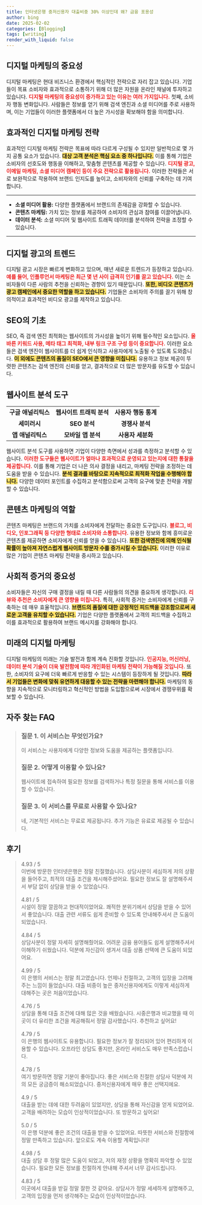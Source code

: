 ```yaml
---
title: 인터넷은행 중저신용자 대출비중 30% 이상인데 왜? 금융 포용성
author: bing
date: 2025-02-02
categories: [Blogging]
tags: [writing]
render_with_liquid: false
---
```



<h2 id='디지털 마케팅의 중요성'>디지털 마케팅의 중요성</h2>

<p>디지털 마케팅은 현대 비즈니스 환경에서 핵심적인 전략으로 자리 잡고 있습니다. 기업들이 목표 소비자와 효과적으로 소통하기 위해 더 많은 자원을 온라인 채널에 투자하고 있습니다. <b><span style="color: #ee2323;">디지털 마케팅의 중요성이 증가하고 있는 이유는 여러 가지입니다.</span></b> 첫째, 소비자 행동 변화입니다. 사람들은 정보를 얻기 위해 검색 엔진과 소셜 미디어를 주로 사용하며, 이는 기업들이 이러한 플랫폼에서 더 높은 가시성을 확보해야 함을 의미합니다.</p>

<h2 id='효과적인 디지털 마케팅 전략'>효과적인 디지털 마케팅 전략</h2>

<p>효과적인 디지털 마케팅 전략은 목표에 따라 다르게 구성될 수 있지만 일반적으로 몇 가지 공통 요소가 있습니다. <b><span style="background-color: #ffe066;">대상 고객 분석은 핵심 요소 중 하나입니다.</span></b> 이를 통해 기업은 소비자의 선호도와 행동을 이해하고, 맞춤형 콘텐츠를 제공할 수 있습니다. <b><span style="color: #ee2323;">디지털 광고, 이메일 마케팅, 소셜 미디어 캠페인 등이 주요 전략으로 활용됩니다.</span></b> 이러한 전략들은 서로 보완적으로 작용하여 브랜드 인지도를 높이고, 소비자와의 신뢰를 구축하는 데 기여합니다.</p>

<hr />

<ul>
    <li><b>소셜 미디어 활용:</b> 다양한 플랫폼에서 브랜드의 존재감을 강화할 수 있습니다.</li>
    <li><b>콘텐츠 마케팅:</b> 가치 있는 정보를 제공하여 소비자의 관심과 참여를 이끌어냅니다.</li>
    <li><b>데이터 분석:</b> 소셜 미디어 및 웹사이트 트래픽 데이터를 분석하여 전략을 조정할 수 있습니다.</li>
</ul>

<hr />

<h2 id='디지털 광고의 트렌드'>디지털 광고의 트렌드</h2>

<p>디지털 광고 시장은 빠르게 변화하고 있으며, 매년 새로운 트렌드가 등장하고 있습니다. <b><span style="color: #ee2323;">예를 들어, 인플루언서 마케팅은 최근 몇 년 사이 급격히 인기를 끌고 있습니다.</span></b> 이는 소비자들이 다른 사람의 추천을 신뢰하는 경향이 있기 때문입니다. <b><span style="background-color: #ffe066;">또한, 비디오 콘텐츠가 광고 캠페인에서 중요한 역할을 하고 있습니다.</span></b> 기업들은 소비자의 주의를 끌기 위해 창의적이고 효과적인 비디오 광고를 제작하고 있습니다.</p>

<h2 id='SEO의 기초'>SEO의 기초</h2>

<p>SEO, 즉 검색 엔진 최적화는 웹사이트의 가시성을 높이기 위해 필수적인 요소입니다. <b><span style="color: #ee2323;">올바른 키워드 사용, 메타 태그 최적화, 내부 링크 구조 구성 등이 중요합니다.</span></b> 이러한 요소들은 검색 엔진이 웹사이트를 더 쉽게 인식하고 사용자에게 노출될 수 있도록 도와줍니다. <b><span style="background-color: #ffe066;">이 외에도 콘텐츠의 품질이 SEO에서 큰 영향을 미칩니다.</span></b> 유용하고 정보 제공이 뚜렷한 콘텐츠는 검색 엔진의 신뢰를 얻고, 결과적으로 더 많은 방문자를 유도할 수 있습니다.</p>

<h2 id='웹사이트 분석 도구'>웹사이트 분석 도구</h2>

<table>
    <tr>
        <td style="text-align: center; height: 17px;"><b>구글 애널리틱스</b></td>
        <td style="text-align: center; height: 17px;"><b>웹사이트 트래픽 분석</b></td>
        <td style="text-align: center; height: 17px;"><b>사용자 행동 통계</b></td>
    </tr>
    <tr>
        <td style="text-align: center; height: 17px;"><b>세미러시</b></td>
        <td style="text-align: center; height: 17px;"><b>SEO 분석</b></td>
        <td style="text-align: center; height: 17px;"><b>경쟁사 분석</b></td>
    </tr>
    <tr>
        <td style="text-align: center; height: 17px;"><b>앱 애널리틱스</b></td>
        <td style="text-align: center; height: 17px;"><b>모바일 앱 분석</b></td>
        <td style="text-align: center; height: 17px;"><b>사용자 세분화</b></td>
    </tr>
</table>

<p>웹사이트 분석 도구를 사용하면 기업이 다양한 측면에서 성과를 측정하고 분석할 수 있습니다. <b><span style="color: #ee2323;">이러한 도구들은 웹사이트가 얼마나 효과적으로 운영되고 있는지에 대한 통찰을 제공합니다.</span></b> 이를 통해 기업은 더 나은 의사 결정을 내리고, 마케팅 전략을 조정하는 데 도움을 받을 수 있습니다. <b><span style="background-color: #ffe066;">분석 결과를 바탕으로 지속적으로 최적화 작업을 수행해야 합니다.</span></b> 다양한 데이터 포인트를 수집하고 분석함으로써 고객의 요구에 맞춘 전략을 개발할 수 있습니다.</p>

<h2 id='콘텐츠 마케팅의 역할'>콘텐츠 마케팅의 역할</h2>

<p>콘텐츠 마케팅은 브랜드의 가치를 소비자에게 전달하는 중요한 도구입니다. <b><span style="color: #ee2323;">블로그, 비디오, 인포그래픽 등 다양한 형태로 소비자와 소통합니다.</span></b> 유용한 정보와 함께 흥미로운 콘텐츠를 제공하면 소비자에게 신뢰를 얻을 수 있습니다. <b><span style="background-color: #ffe066;">또한 검색엔진에 의해 인식될 확률이 높아져 자연스럽게 웹사이트 방문자 수를 증가시킬 수 있습니다.</span></b> 이러한 이유로 많은 기업이 콘텐츠 마케팅 전략을 중시하고 있습니다.</p>

<h2 id='사회적 증거의 중요성'>사회적 증거의 중요성</h2>

<p>소비자들은 자신의 구매 결정을 내릴 때 다른 사람들의 의견을 중요하게 생각합니다. <b><span style="color: #ee2323;">리뷰와 추천은 소비자에게 큰 영향을 미칩니다.</span></b> 특히, 사회적 증거는 소비자에게 신뢰를 구축하는 데 매우 효율적입니다. <b><span style="background-color: #ffe066;">브랜드의 품질에 대한 긍정적인 피드백을 강조함으로써 새로운 고객을 유치할 수 있습니다.</span></b> 기업은 다양한 플랫폼에서 고객의 피드백을 수집하고 이를 효과적으로 활용하여 브랜드 메시지를 강화해야 합니다.</p>

<h2 id='미래의 디지털 마케팅'>미래의 디지털 마케팅</h2>

<p>디지털 마케팅의 미래는 기술 발전과 함께 계속 진화할 것입니다. <b><span style="color: #ee2323;">인공지능, 머신러닝, 데이터 분석 기술이 더욱 발전함에 따라 개인화된 마케팅 전략이 가능해질 것입니다.</span></b> 또한, 소비자의 요구에 더욱 빠르게 반응할 수 있는 시스템이 등장하게 될 것입니다. <b><span style="background-color: #ffe066;">따라서 기업들은 변화에 맞춰 유연하게 대응할 수 있는 전략을 마련해야 합니다.</span></b> 마케팅의 동향을 지속적으로 모니터링하고 혁신적인 방법을 도입함으로써 시장에서 경쟁우위를 확보할 수 있습니다.</p>


<h2 id='자주_찾는_FAQ'>자주 찾는 FAQ</h2>
<div itemscope="" itemtype="https://schema.org/FAQPage"> <blockquote> <div itemscope="" itemprop="mainEntity" itemtype="https://schema.org/Question"> <h3 itemprop="name">질문 1. 이 서비스는 무엇인가요?</h3> <div itemscope="" itemprop="acceptedAnswer" itemtype="https://schema.org/Answer"> <span itemprop="text"> <p>이 서비스는 사용자에게 다양한 정보와 도움을 제공하는 플랫폼입니다.</p> </span> </div> </div> <div itemscope="" itemprop="mainEntity" itemtype="https://schema.org/Question"> <h3 itemprop="name">질문 2. 어떻게 이용할 수 있나요?</h3> <div itemscope="" itemprop="acceptedAnswer" itemtype="https://schema.org/Answer"> <span itemprop="text"> <p>웹사이트에 접속하여 필요한 정보를 검색하거나 특정 질문을 통해 서비스를 이용할 수 있습니다.</p> </span> </div> </div> <div itemscope="" itemprop="mainEntity" itemtype="https://schema.org/Question"> <h3 itemprop="name">질문 3. 이 서비스를 무료로 사용할 수 있나요?</h3> <div itemscope="" itemprop="acceptedAnswer" itemtype="https://schema.org/Answer"> <span itemprop="text"> <p>네, 기본적인 서비스는 무료로 제공됩니다. 추가 기능은 유료로 제공될 수 있습니다.</p> </span> </div> </div> </blockquote> </div>
<h2 id='후기'>후기</h2>
<div itemscope itemtype="https://schema.org/Product">
  <blockquote>
  <div itemprop="review" itemscope itemtype="https://schema.org/Review">
      <div itemprop="reviewRating" itemscope itemtype="https://schema.org/Rating"> <span itemprop="ratingValue">4.93</span> / <span itemprop="bestRating">5</span> </div>
      <span itemprop="reviewBody">이번에 방문한 인터넷은행은 정말 친절했습니다. 상담사분이 세심하게 저의 상황을 들어주고, 최적의 대출 조건을 제시해주셨어요. 필요한 정보도 잘 설명해주셔서 부담 없이 상담을 받을 수 있었습니다.</span>
  </div>
  <br>
  <div itemprop="review" itemscope itemtype="https://schema.org/Review">
      <div itemprop="reviewRating" itemscope itemtype="https://schema.org/Rating"> <span itemprop="ratingValue">4.81</span> / <span itemprop="bestRating">5</span> </div>
      <span itemprop="reviewBody">시설이 정말 깔끔하고 현대적이었어요. 쾌적한 분위기에서 상담을 받을 수 있어서 좋았습니다. 대출 관련 서류도 쉽게 준비할 수 있도록 안내해주셔서 큰 도움이 되었습니다.</span>
  </div>
  <br>
  <div itemprop="review" itemscope itemtype="https://schema.org/Review">
      <div itemprop="reviewRating" itemscope itemtype="https://schema.org/Rating"> <span itemprop="ratingValue">4.84</span> / <span itemprop="bestRating">5</span> </div>
      <span itemprop="reviewBody">상담사분이 정말 자세히 설명해줬어요. 어려운 금융 용어들도 쉽게 설명해주셔서 이해하기 쉬웠습니다. 덕분에 자신감이 생겨서 대출 상품 선택에 큰 도움이 되었어요.</span>
  </div>
  <br>
  <div itemprop="review" itemscope itemtype="https://schema.org/Review">
      <div itemprop="reviewRating" itemscope itemtype="https://schema.org/Rating"> <span itemprop="ratingValue">4.99</span> / <span itemprop="bestRating">5</span> </div>
      <span itemprop="reviewBody">이 은행의 서비스는 정말 최고였습니다. 언제나 친절하고, 고객의 입장을 고려해주는 느낌이 들었습니다. 대출 비중이 높은 중저신용자에게도 이렇게 세심하게 대해주는 곳은 처음이었습니다.</span>
  </div>
  <br>
  <div itemprop="review" itemscope itemtype="https://schema.org/Review">
      <div itemprop="reviewRating" itemscope itemtype="https://schema.org/Rating"> <span itemprop="ratingValue">4.76</span> / <span itemprop="bestRating">5</span> </div>
      <span itemprop="reviewBody">상담을 통해 대출 조건에 대해 많은 것을 배웠습니다. 시중은행과 비교했을 때 이곳이 더 유리한 조건을 제공해줘서 정말 감사했습니다. 추천하고 싶어요!</span>
  </div>
  <br>
  <div itemprop="review" itemscope itemtype="https://schema.org/Review">
      <div itemprop="reviewRating" itemscope itemtype="https://schema.org/Rating"> <span itemprop="ratingValue">4.79</span> / <span itemprop="bestRating">5</span> </div>
      <span itemprop="reviewBody">이 은행의 웹사이트도 유용합니다. 필요한 정보가 잘 정리되어 있어 편리하게 이용할 수 있습니다. 오프라인 상담도 좋지만, 온라인 서비스도 매우 만족스럽습니다.</span>
  </div>
  <br>
  <div itemprop="review" itemscope itemtype="https://schema.org/Review">
      <div itemprop="reviewRating" itemscope itemtype="https://schema.org/Rating"> <span itemprop="ratingValue">4.78</span> / <span itemprop="bestRating">5</span> </div>
      <span itemprop="reviewBody">여기 방문하면 정말 기분이 좋아집니다. 좋은 서비스와 친절한 상담사 덕분에 저의 모든 궁금증이 해소되었습니다. 중저신용자에게 매우 좋은 선택지에요.</span>
  </div>
  <br>
  <div itemprop="review" itemscope itemtype="https://schema.org/Review">
      <div itemprop="reviewRating" itemscope itemtype="https://schema.org/Rating"> <span itemprop="ratingValue">4.9</span> / <span itemprop="bestRating">5</span> </div>
      <span itemprop="reviewBody">대출을 받는 데에 대한 두려움이 있었지만, 상담을 통해 자신감을 얻게 되었어요. 고객을 배려하는 모습이 인상적이었습니다. 또 방문하고 싶어요!</span>
  </div>
  <br>
  <div itemprop="review" itemscope itemtype="https://schema.org/Review">
      <div itemprop="reviewRating" itemscope itemtype="https://schema.org/Rating"> <span itemprop="ratingValue">5.0</span> / <span itemprop="bestRating">5</span> </div>
      <span itemprop="reviewBody">이 은행 덕분에 좋은 조건의 대출을 받을 수 있었어요. 따뜻한 서비스와 친절함에 정말 만족하고 있습니다. 앞으로도 계속 이용할 계획입니다!</span>
  </div>
  <br>
  <div itemprop="review" itemscope itemtype="https://schema.org/Review">
      <div itemprop="reviewRating" itemscope itemtype="https://schema.org/Rating"> <span itemprop="ratingValue">4.98</span> / <span itemprop="bestRating">5</span> </div>
      <span itemprop="reviewBody">대출 상담 후 정말 많은 도움이 되었고, 저의 재정 상황을 명확히 파악할 수 있었습니다. 필요한 모든 정보를 친절하게 안내해 주셔서 너무 감사드립니다.</span>
  </div>
  <br>
  <div itemprop="review" itemscope itemtype="https://schema.org/Review">
      <div itemprop="reviewRating" itemscope itemtype="https://schema.org/Rating"> <span itemprop="ratingValue">4.83</span> / <span itemprop="bestRating">5</span> </div>
      <span itemprop="reviewBody">이곳에서 대출을 받길 정말 잘한 것 같아요. 상담사가 정말 세세하게 설명해주고, 고객의 입장을 먼저 생각해주는 모습이 인상적이었습니다.</span>
  </div>
  </blockquote>
</div>
